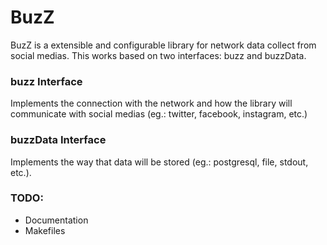 # BuzZ

BuzZ is a extensible and configurable library for network data collect from social medias. This works based on two interfaces: buzz and buzzData.


### buzz Interface
Implements the connection with the network and how the library will communicate with social medias (eg.: twitter, facebook, instagram, etc.)


### buzzData Interface
Implements the way that data will be stored (eg.: postgresql, file, stdout, etc.).


### TODO: 
- Documentation
- Makefiles
